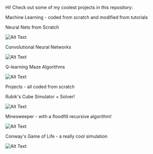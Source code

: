 Hi! Check out some of my coolest projects in this repository:

Machine Learning - coded from scratch and modified from tutorials

Neural Nets from Scratch

![Alt Text](https://community.alteryx.com/t5/image/serverpage/image-id/42339i8BA3F2CCCEDE7458?v=1.0.png)

Convolutional Neural Networks

![Alt Text](https://media.giphy.com/media/i4NjAwytgIRDW/giphy.gif)

Q-learning Maze Algorithms

![Alt Text](https://storage.googleapis.com/accel-brain-code/Reinforcement-Learning/img/DQN_single_agent_goal_compressed.gif)

Projects - all coded from scratch

Rubik's Cube Simulator + Solver!

![Alt Text](https://miro.medium.com/max/512/1*TU9ZVX7VIGHFZ7prgftyBA.gif)

Minesweeper - with a floodfill recursive algorithm!

![Alt Text](https://giphy.com/gifs/video-games-minesweeper-ctrlc-l3V0GQMoaDLVbjXEI)

Conway's Game of Life - a really cool simulation

![Alt Text](https://upload.wikimedia.org/wikipedia/commons/e/e5/Gospers_glider_gun.gif)